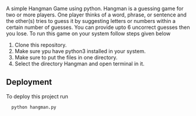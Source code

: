 A simple Hangman Game using python.
Hangman is a guessing game for two or more players.
One player thinks of a word, phrase, or sentence and the other(s) tries to guess it by suggesting letters or numbers within a certain number of guesses.
You can provide upto 6 uncorrect guesses then you lose.
To run this game on your system follow steps given below
1. Clone this repository.
2. Make sure ypu have python3 installed in your system.
3. Make sure to put the files in one directory.
4. Select the directory Hangman and open terminal in it.

## Deployment

To deploy this project run
```bash
  python hangman.py
```

